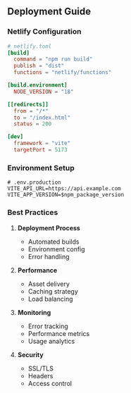 ## Deployment Guide

### Netlify Configuration

```toml
# netlify.toml
[build]
  command = "npm run build"
  publish = "dist"
  functions = "netlify/functions"

[build.environment]
  NODE_VERSION = "18"

[[redirects]]
  from = "/*"
  to = "/index.html"
  status = 200

[dev]
  framework = "vite"
  targetPort = 5173
```

### Environment Setup

```env
# .env.production
VITE_API_URL=https://api.example.com
VITE_APP_VERSION=$npm_package_version
```

### Best Practices

1. **Deployment Process**
   - Automated builds
   - Environment config
   - Error handling

2. **Performance**
   - Asset delivery
   - Caching strategy
   - Load balancing

3. **Monitoring**
   - Error tracking
   - Performance metrics
   - Usage analytics

4. **Security**
   - SSL/TLS
   - Headers
   - Access control